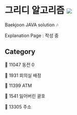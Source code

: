 # 그리디 알고리즘 <img src = "https://img.shields.io/badge/JAVA-007396?style=for-the-badge&logo=java&logoColor=white">
Baekjoon JAVA solution :notes:

Explanation Page : 작성 중

## Category

:black_square_button: 11047 동전 0

:black_square_button: 1931 회의실 배정

:black_square_button: 11399 ATM

:black_square_button: 1541 잃어버린 괄호

:black_square_button: 13305 주소